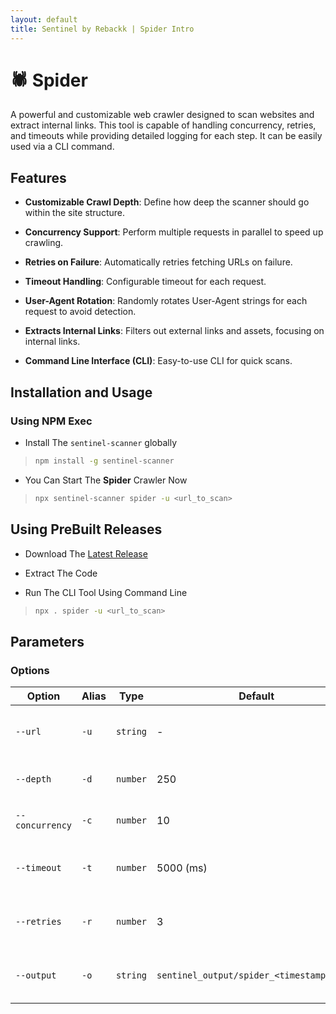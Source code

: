 ```yaml
---
layout: default
title: Sentinel by Rebackk | Spider Intro
---
```

# 🕷️ Spider

A powerful and customizable web crawler designed to scan websites and extract internal links. This tool is capable of handling concurrency, retries, and timeouts while providing detailed logging for each step. It can be easily used via a CLI command.

## Features
- **Customizable Crawl Depth**: Define how deep the scanner should go within the site structure.

- **Concurrency Support**: Perform multiple requests in parallel to speed up crawling.

- **Retries on Failure**: Automatically retries fetching URLs on failure.

- **Timeout Handling**: Configurable timeout for each request.

- **User-Agent Rotation**: Randomly rotates User-Agent strings for each request to avoid detection.

- **Extracts Internal Links**: Filters out external links and assets, focusing on internal links.

- **Command Line Interface (CLI)**: Easy-to-use CLI for quick scans.


## Installation and Usage

### Using NPM Exec

- Install The `sentinel-scanner` globally
> ```bash
> npm install -g sentinel-scanner
> ```

- You Can Start The **Spider** Crawler Now
> ```bash
> npx sentinel-scanner spider -u <url_to_scan>
> ```

## Using PreBuilt Releases

- Download The [Latest Release](https://github.com/RebackkHQ/webapp-scanner/releases/latest)

- Extract The Code

- Run The CLI Tool Using Command Line
> ```bash
> npx . spider -u <url_to_scan>
> ```

## Parameters

### Options

| Option           | Alias | Type     | Default          | Description                               |
|------------------|-------|----------|------------------|-------------------------------------------|
| `--url`          | `-u`  | `string` | -                | The URL of the website to scan (**required**). |
| `--depth`        | `-d`  | `number` | 250              | Maximum depth to crawl.                   |
| `--concurrency`  | `-c`  | `number` | 10               | Number of concurrent requests.           |
| `--timeout`      | `-t`  | `number` | 5000 (ms)        | Timeout for each request in milliseconds. |
| `--retries`      | `-r`  | `number` | 3                | Number of retries for each request.       |
| `--output`       | `-o`  | `string` | `sentinel_output/spider_<timestamp>.json` | Output file to save results in JSON format. |